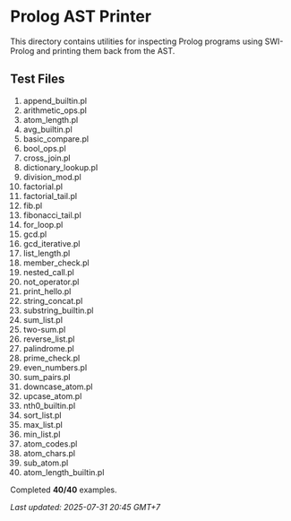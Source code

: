 # Prolog AST Printer

This directory contains utilities for inspecting Prolog programs using SWI-Prolog and printing them back from the AST.

## Test Files

1. append_builtin.pl
2. arithmetic_ops.pl
3. atom_length.pl
4. avg_builtin.pl
5. basic_compare.pl
6. bool_ops.pl
7. cross_join.pl
8. dictionary_lookup.pl
9. division_mod.pl
10. factorial.pl
11. factorial_tail.pl
12. fib.pl
13. fibonacci_tail.pl
14. for_loop.pl
15. gcd.pl
16. gcd_iterative.pl
17. list_length.pl
18. member_check.pl
19. nested_call.pl
20. not_operator.pl
21. print_hello.pl
22. string_concat.pl
23. substring_builtin.pl
24. sum_list.pl
25. two-sum.pl
26. reverse_list.pl
27. palindrome.pl
28. prime_check.pl
29. even_numbers.pl
30. sum_pairs.pl
31. downcase_atom.pl
32. upcase_atom.pl
33. nth0_builtin.pl
34. sort_list.pl
35. max_list.pl
36. min_list.pl
37. atom_codes.pl
38. atom_chars.pl
39. sub_atom.pl
40. atom_length_builtin.pl

Completed **40/40** examples.

_Last updated: 2025-07-31 20:45 GMT+7_
